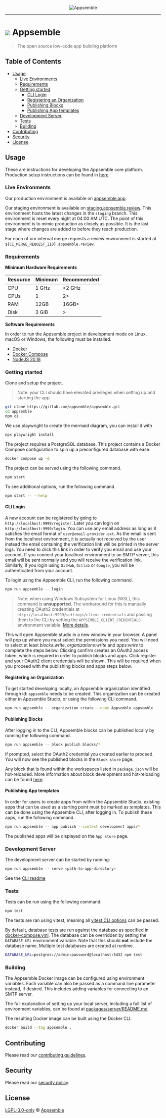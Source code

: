 <p align="center">
  <img src="https://gitlab.com/appsemble/brand/-/raw/main/screenshots/appsemble-studio-app-yaml.png?inline=false" alt="Appsemble" />
</p>

---

# ![](config/assets/logo.svg) Appsemble

> The open source low-code app building platform

## Table of Contents

- [Usage](#usage)
  - [Live Environments](#live-environments)
  - [Requirements](#requirements)
  - [Getting started](#getting-started)
    - [CLI Login](#cli-login)
    - [Registering an Organization](#registering-an-organization)
    - [Publishing Blocks](#publishing-blocks)
    - [Publishing App templates](#publishing-app-templates)
  - [Development Server](#development-server)
  - [Tests](#tests)
  - [Building](#building)
- [Contributing](#contributing)
- [Security](#security)
- [License](#license)

## Usage

These are instructions for developing the Appsemble core platform. Production setup instructions can
be found in [here](packages/studio/pages/docs/deployment/helm.md).

### Live Environments

Our production environment is available on [appsemble.app](https://appsemble.app).

Our staging environment is available on
[staging.appsemble.review](https://staging.appsemble.review). This environment hosts the latest
changes in the `staging` branch. This environment is reset every night at 04:00 AM UTC. The point of
this environment is to mimic production as closely as possible. It is the last stage where changes
are added to before they reach production.

For each of our internal merge requests a review environment is started at
`${CI_MERGE_REQUEST_IID}.appsemble.review`.

### Requirements

**Minimum Hardware Requirements**

| Resource | Minimum | Recommended |
| -------- | ------- | ----------- |
| CPU      | 1 GHz   | >2 GHz      |
| CPUs     | 1       | 2>          |
| RAM      | 12GB    | 16GB>       |
| Disk     | 3 GiB   | >           |

**Software Requirements**

In order to run the Appsemble project in development mode on Linux, macOS or Windows, the following
must be installed.

- [Docker][]
- [Docker Compose][]
- [NodeJS 20.18][nodejs]

### Getting started

Clone and setup the project.

> Note: your CLI should have elevated privileges when setting up and starting the app

```sh
git clone https://gitlab.com/appsemble/appsemble.git
cd appsemble
npm ci
```

We use playwright to create the mermaid diagram, you can install it with

```sh
npx playwright install
```

The project requires a PostgreSQL database. This project contains a Docker Compose configuration to
spin up a preconfigured database with ease.

```sh
docker compose up -d
```

The project can be served using the following command.

```sh
npm start
```

To see additional options, run the following command.

```sh
npm start -- --help
```

#### CLI Login

A new account can be registered by going to `http://localhost:9999/register`. Later you can login on
`http://localhost:9999/login`. You can use any email address as long as it satisfies the email
format of `user@email-provider.ext`. As the email is sent from the localhost environment, it is
actually not received by the user instead the email containing the verification link will be printed
in the server logs. You need to click this link in order to verify you email and use your account.
If you connect your localhost environment to an SMTP server, this email will be sent normally and
you will receive the verification link. Similarly, if you login using `GitHub`, `Gitlab` or
`Google`, you will be authenticated from your account.

To login using the Appsemble CLI, run the following command.

```sh
npm run appsemble -- login
```

> Note: when using Windows Subsystem for Linux (WSL), this command is **unsupported**. The
> workaround for this is manually creating OAuth2 credentials at
> `http://localhost:9999/settings/client-credentials` and passing them to the CLI by setting the
> `APPSEMBLE_CLIENT_CREDENTIALS` environment variable.
> [More details](https://gitlab.com/appsemble/appsemble/-/issues/958#note_1299145503).

This will open Appsemble studio in a new window in your browser. A panel will pop up where you must
select the permissions you need. You will need to select at least _blocks:write_,
_organizations:write_ and _apps:write_ to complete the steps below. Clicking confirm creates an
OAuth2 access token, which is required in order to publish blocks and apps. Click register and your
OAuth2 client credentials will be shown. This will be required when you proceed with the publishing
blocks and apps steps below.

#### Registering an Organization

To get started developing locally, an Appsemble organization identified through id: `appsemble`
needs to be created. This organization can be created either in Appsemble Studio, or using the
following CLI command.

```sh
npm run appsemble -- organization create --name Appsemble appsemble
```

#### Publishing Blocks

After logging in to the CLI, Appsemble blocks can be published locally by running the following
command.

```sh
npm run appsemble -- block publish blocks/*
```

If prompted, select the OAuth2 credential you created earlier to proceed. You will now see the
published blocks in the `Block store` page.

Any block that is found within the workspaces listed in `package.json` will be hot-reloaded. More
information about block development and hot-reloading can be found
[here](https://appsemble.app/docs/development/developing-blocks).

#### Publishing App templates

In order for users to create apps from within the Appsemble Studio, existing apps that can be used
as a starting point must be marked as templates. This can be done using the Appsemble CLI, after
logging in. To publish these apps, run the following command.

```sh
npm run appsemble -- app publish --context development apps/*
```

The published apps will be displayed on the `App store` page.

### Development Server

The development server can be started by running:

```sh
npm run appsemble -- serve <path-to-app-directory>
```

See the [CLI readme](packages/cli/README.md#development-server)

### Tests

Tests can be run using the following command.

```sh
npm test
```

The tests are ran using vitest, meaning all [vitest CLI options][] can be passed.

By default, database tests are run against the database as specified in
[docker-compose.yml](docker-compose.yml). The database can be overridden by setting the
`DATABASE_URL` environment variable. Note that this should **not** include the database name.
Multiple test databases are created at runtime.

```sh
DATABASE_URL=postgres://admin:password@localhost:5432 npm test
```

### Building

The Appsemble Docker image can be configured using environment variables. Each variable can also be
passed as a command line parameter instead, if desired. This includes adding variables for
connecting to an SMTP server.

The full explanation of setting up your local server, including a full list of environment
variables, can be found at [packages/server/README.md](packages/server/README.md).

The resulting Docker image can be built using the Docker CLI.

```sh
docker build --tag appsemble .
```

## Contributing

Please read our [contributing guidelines](./CONTRIBUTING.md).

## Security

Please read our [security policy](./SECURITY.md).

## License

[LGPL-3.0-only](./LICENSE.md) © [Appsemble](https://appsemble.com)

[docker]: https://docker.com
[docker compose]: https://docs.docker.com/compose
[vitest cli options]: https://vitest.dev/guide/cli.html#options
[nodejs]: https://nodejs.org/docs/latest-v20.x/api/index.html
